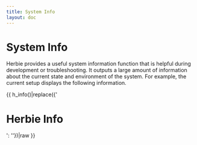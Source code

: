 ```yaml
---
title: System Info
layout: doc
---
```


# System Info

Herbie provides a useful system information function that is helpful during development or troubleshooting. 
It outputs a large amount of information about the current state and environment of the system. 
For example, the current setup displays the following information.

{{ h_info()|replace({'<h1 class="herbie-info-h1">Herbie Info</h1>': ''})|raw }}

